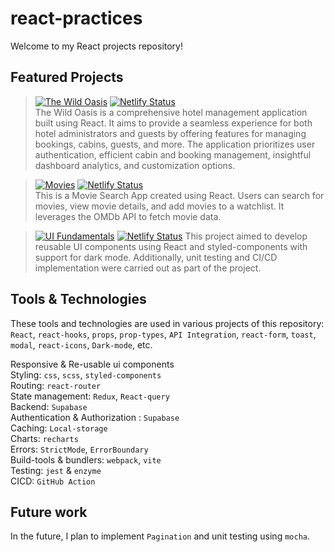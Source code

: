 # react-practices

Welcome to my React projects repository!

## **Featured Projects**

> [![The Wild Oasis](https://img.shields.io/badge/The_Wild_Oasis-🔗-666?style=flat-square&logo=react)](https://github.com/ksachin7/react-practices/tree/main/the-wild-oasis) [![Netlify Status](https://img.shields.io/badge/Netlify-Deployment-brightgreen?style=flat-square&logo=netlify)](https://the-wild-oasis-1ef4a.netlify.app)  
The Wild Oasis is a comprehensive hotel management application built using React. It aims to provide a seamless experience for both hotel administrators and guests by offering features for managing bookings, cabins, guests, and more. The application prioritizes user authentication, efficient cabin and booking management, insightful dashboard analytics, and customization options.

> [![Movies](https://img.shields.io/badge/Movies-🔗-666?style=flat-square&logo=react)](https://github.com/ksachin7/react-practices/tree/main/movies) [![Netlify Status](https://img.shields.io/badge/Netlify-Deployment-brightgreen?style=flat-square&logo=netlify)](https://movies-02bf70.netlify.app)  
This is a Movie Search App created using React. Users can search for movies, view movie details, and add movies to a watchlist. It leverages the OMDb API to fetch movie data.
  
> [![UI Fundamentals](https://img.shields.io/badge/UI_Fundamentals-🔗-666?style=flat-square&logo=react)](https://github.com/ksachin7/react-practices/tree/main/ui-fundamentals) [![Netlify Status](https://img.shields.io/badge/Netlify-Deployment-brightgreen?style=flat-square&logo=netlify)](https://elegantwebui.netlify.app)
This project aimed to develop reusable UI components using React and styled-components with support for dark mode. Additionally, unit testing and CI/CD implementation were carried out as part of the project.

## **Tools & Technologies**  

These tools and technologies are used in various projects of this repository:  
`React`, `react-hooks`, `props`, `prop-types`, `API Integration`, `react-form`, `toast`, `modal`, `react-icons`, `Dark-mode`, etc.

Responsive & Re-usable ui components  
Styling: `css`, `scss`, `styled-components`  
Routing: `react-router`  
State management: `Redux`, `React-query`  
Backend: `Supabase`  
Authentication & Authorization : `Supabase`  
Caching: `Local-storage`  
Charts: `recharts`  
Errors: `StrictMode`, `ErrorBoundary`  
Build-tools & bundlers: `webpack`, `vite`  
Testing: `jest` & `enzyme`  
CICD: `GitHub Action`

## Future work

In the future, I plan to implement `Pagination` and unit testing using `mocha`.
